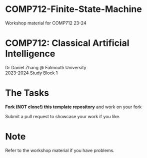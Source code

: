 # COMP712-Finite-State-Machine

Workshop material for COMP712 23-24

# COMP712: Classical Artificial Intelligence

Dr Daniel Zhang @ Falmouth University\
2023-2024 Study Block 1

# The Tasks

**Fork (NOT clone!) this template repository** and work on your fork 

Submit a pull request to showcase your work if you like.

# Note

Refer to the workshop material if you have problems.